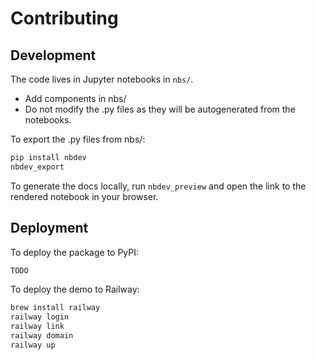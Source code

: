 # Contributing

## Development

The code lives in Jupyter notebooks in `nbs/`. 

* Add components in nbs/
* Do not modify the .py files as they will be autogenerated from the notebooks.

To export the .py files from nbs/:

```bash
pip install nbdev
nbdev_export
```

To generate the docs locally, run `nbdev_preview` and open the link to the rendered notebook in your browser.

## Deployment

To deploy the package to PyPI:

```bash
TODO
```

To deploy the demo to Railway:

```bash
brew install railway
railway login
railway link
railway domain
railway up
```
